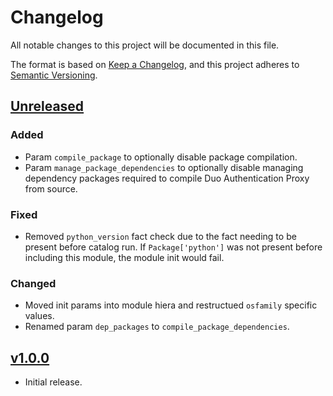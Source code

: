 # Changelog

All notable changes to this project will be documented in this file.

The format is based on [Keep a Changelog](https://keepachangelog.com/en/1.0.0/),
and this project adheres to [Semantic Versioning](https://semver.org/spec/v2.0.0.html).

## [Unreleased]
### Added
- Param `compile_package` to optionally disable package compilation.
- Param `manage_package_dependencies` to optionally disable managing dependency packages required to compile Duo Authentication Proxy from source.
### Fixed
- Removed `python_version` fact check due to the fact needing to be present before catalog run. If `Package['python']` was not present before including this module, the module init would fail.
### Changed
- Moved init params into module hiera and restructued `osfamily` specific values.
- Renamed param `dep_packages` to `compile_package_dependencies`.

## [v1.0.0]
- Initial release.

[unreleased]: https://github.com/jmcnatt/jmcnatt-duo_authproxy/compare/v0.1.1...HEAD
[v1.0.0]: https://github.com/jmcnatt/jmcnatt-duo_authproxy/releases/tag/v1.0.0